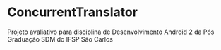 # ConcurrentTranslator
Projeto avaliativo para disciplina de Desenvolvimento Android 2 da Pós Graduação SDM do IFSP São Carlos

